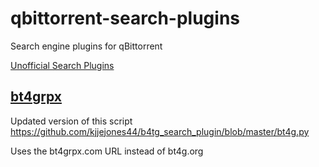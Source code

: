 # qbittorrent-search-plugins
Search engine plugins for qBittorrent

[Unofficial Search Plugins](https://github.com/qbittorrent/search-plugins/wiki/Unofficial-search-plugins)

## [bt4grpx](https://github.com/TuckerWarlock/qbittorrent-search-plugins/blob/main/bt4gprx.py)
Updated version of this script https://github.com/kjjejones44/b4tg_search_plugin/blob/master/bt4g.py

Uses the bt4grpx.com URL instead of bt4g.org
